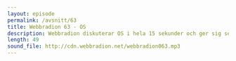 ```yaml
---
layout: episode
permalink: /avsnitt/63
title: Webbradion 63 - OS
description: Webbradion diskuterar OS i hela 15 sekunder och ger sig sedan in på riktiga ämnen istället. Safari har kommit i version 6 och David har bytt efternamn.
length: 49
sound_file: http://cdn.webbradion.net/webbradion063.mp3
---
```



